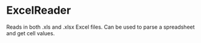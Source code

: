 # ExcelReader

Reads in both .xls and .xlsx Excel files. Can be used to parse a spreadsheet and get cell values. 
